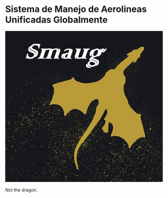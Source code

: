 # Sistema de Manejo de Aerolineas Unificadas Globalmente
![Alt text](src/other/images/11225914_10152886490599077_943494362_n.jpg?raw=true "Smaug")



Not the dragon.
